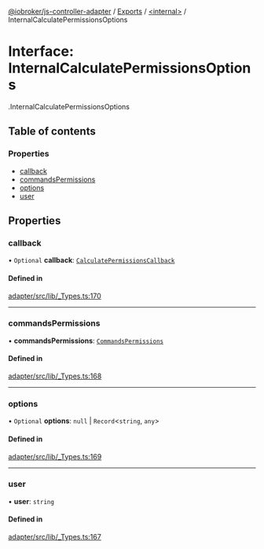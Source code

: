 [@iobroker/js-controller-adapter](../README.md) / [Exports](../modules.md) / [<internal\>](../modules/internal_.md) / InternalCalculatePermissionsOptions

# Interface: InternalCalculatePermissionsOptions

[<internal>](../modules/internal_.md).InternalCalculatePermissionsOptions

## Table of contents

### Properties

- [callback](internal_.InternalCalculatePermissionsOptions.md#callback)
- [commandsPermissions](internal_.InternalCalculatePermissionsOptions.md#commandspermissions)
- [options](internal_.InternalCalculatePermissionsOptions.md#options)
- [user](internal_.InternalCalculatePermissionsOptions.md#user)

## Properties

### callback

• `Optional` **callback**: [`CalculatePermissionsCallback`](../modules/internal_.md#calculatepermissionscallback)

#### Defined in

[adapter/src/lib/_Types.ts:170](https://github.com/ioBroker/ioBroker.js-controller/blob/da5874cc/packages/adapter/src/lib/_Types.ts#L170)

___

### commandsPermissions

• **commandsPermissions**: [`CommandsPermissions`](../modules/internal_.md#commandspermissions)

#### Defined in

[adapter/src/lib/_Types.ts:168](https://github.com/ioBroker/ioBroker.js-controller/blob/da5874cc/packages/adapter/src/lib/_Types.ts#L168)

___

### options

• `Optional` **options**: ``null`` \| `Record`<`string`, `any`\>

#### Defined in

[adapter/src/lib/_Types.ts:169](https://github.com/ioBroker/ioBroker.js-controller/blob/da5874cc/packages/adapter/src/lib/_Types.ts#L169)

___

### user

• **user**: `string`

#### Defined in

[adapter/src/lib/_Types.ts:167](https://github.com/ioBroker/ioBroker.js-controller/blob/da5874cc/packages/adapter/src/lib/_Types.ts#L167)
